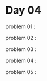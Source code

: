 # Day 04

problem 01 : [  ]()

problem 02 : [  ]()

problem 03 : [  ]()

problem 04 : [  ]()

problem 05 : [  ]()

